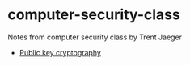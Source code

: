 # computer-security-class
Notes from computer security class by Trent Jaeger

* [Public key cryptography](https://github.com/npapernot/computer-security-class/blob/master/applied-cryptography.md)
